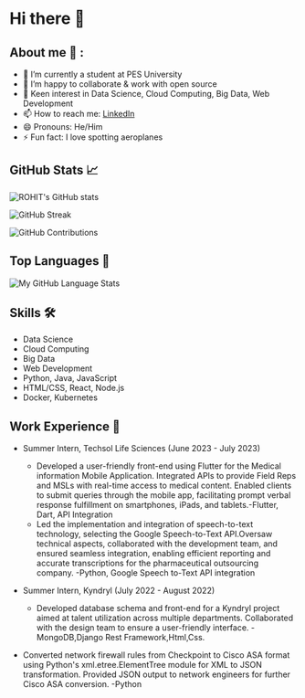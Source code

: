 # Hi there 👋

## About me 💬 :

- 🌱 I’m currently a student at PES University
- 👯 I’m happy to collaborate & work with open source
- 💬 Keen interest in Data Science, Cloud Computing, Big Data, Web Development
- 📫 How to reach me: [LinkedIn](https://www.linkedin.com/in/rohit-roshan-4b8a35b8/)
- 😄 Pronouns: He/Him
- ⚡ Fun fact: I love spotting aeroplanes

## GitHub Stats 📈

![ROHIT's GitHub stats](https://github-readme-stats.vercel.app/api?username=ROHIT-ROSHAN&show_icons=true&theme=aura)

![GitHub Streak](https://github-readme-streak-stats.herokuapp.com/?user=ROHIT-ROSHAN&theme=highcontrast)

![GitHub Contributions](https://github-readme-stats.vercel.app/api?username=ROHIT-ROSHAN&count_private=true&show_icons=true&theme=aura)

## Top Languages 🚀

![My GitHub Language Stats](https://github-readme-stats.vercel.app/api/top-langs/?username=ROHIT-ROSHAN&langs_count=5&theme=nightowl)

## Skills 🛠️

- Data Science
- Cloud Computing
- Big Data
- Web Development
- Python, Java, JavaScript
- HTML/CSS, React, Node.js
- Docker, Kubernetes


## Work Experience 💼

- Summer Intern, Techsol Life Sciences (June 2023 - July 2023)
  - Developed a user-friendly front-end using Flutter for the Medical information Mobile Application. Integrated APIs to provide Field Reps and MSLs with real-time access to medical content. Enabled clients to submit queries through the mobile app, facilitating prompt verbal response fulfillment on smartphones, iPads, and tablets.-Flutter, Dart, API Integration
  - Led the implementation and integration of speech-to-text technology, selecting the Google Speech-to-Text API.Oversaw technical aspects, collaborated with the development team, and ensured seamless integration, enabling efficient reporting and accurate transcriptions for the pharmaceutical outsourcing company. -Python, Google Speech to-Text API integration

- Summer Intern, Kyndryl (July 2022 - August 2022)
  - Developed database schema and front-end for a Kyndryl project aimed at talent utilization across multiple departments. Collaborated with the design team to ensure a user-friendly interface. -MongoDB,Django Rest Framework,Html,Css.
- Converted network firewall rules from Checkpoint to Cisco ASA format using Python's xml.etree.ElementTree module for XML to JSON transformation. Provided JSON output to network engineers for further Cisco ASA conversion. -Python
